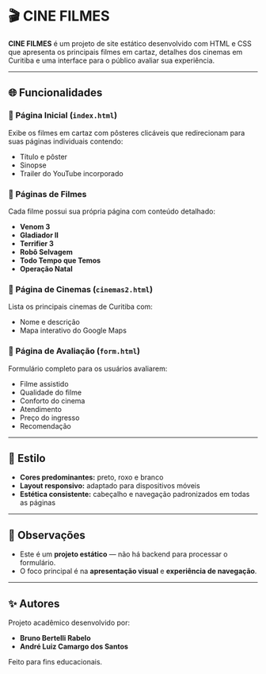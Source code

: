 # 🎬 CINE FILMES

**CINE FILMES** é um projeto de site estático desenvolvido com HTML e CSS que apresenta os principais filmes em cartaz, detalhes dos cinemas em Curitiba e uma interface para o público avaliar sua experiência.

---

## 🌐 Funcionalidades

### 📌 Página Inicial (`index.html`)
Exibe os filmes em cartaz com pôsteres clicáveis que redirecionam para suas páginas individuais contendo:

- Título e pôster  
- Sinopse  
- Trailer do YouTube incorporado

### 🎥 Páginas de Filmes
Cada filme possui sua própria página com conteúdo detalhado:

- **Venom 3**  
- **Gladiador II**  
- **Terrifier 3**  
- **Robô Selvagem**  
- **Todo Tempo que Temos**  
- **Operação Natal**

### 🏢 Página de Cinemas (`cinemas2.html`)
Lista os principais cinemas de Curitiba com:

- Nome e descrição  
- Mapa interativo do Google Maps

### 📝 Página de Avaliação (`form.html`)
Formulário completo para os usuários avaliarem:

- Filme assistido  
- Qualidade do filme  
- Conforto do cinema  
- Atendimento  
- Preço do ingresso  
- Recomendação

---

## 🎨 Estilo

- **Cores predominantes:** preto, roxo e branco  
- **Layout responsivo:** adaptado para dispositivos móveis  
- **Estética consistente:** cabeçalho e navegação padronizados em todas as páginas  

---

## 📌 Observações

- Este é um **projeto estático** — não há backend para processar o formulário.  
- O foco principal é na **apresentação visual** e **experiência de navegação**.  

---

## ✨ Autores

Projeto acadêmico desenvolvido por:

- **Bruno Bertelli Rabelo**  
- **André Luiz Camargo dos Santos**

Feito para fins educacionais.
